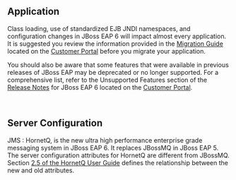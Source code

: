 Application
-----------

Class loading, use of standardized EJB JNDI namespaces, and configuration changes in JBoss EAP 6 will impact almost every application. It is suggested you review the information provided in the [Migration Guide](https://access.redhat.com/site/documentation/en-US/JBoss_Enterprise_Application_Platform/6.1/html-single/Migration_Guide/index.html) located on the [Customer Portal](https://access.redhat.com/site/documentation/JBoss_Enterprise_Application_Platform/) before you migrate your application.  

You should also be aware that some features that were available in previous releases of JBoss EAP may be deprecated or no longer supported. For a comprehensive list, refer to the Unsupported Features section of the [Release Notes](https://access.redhat.com/site/documentation/en-US/JBoss_Enterprise_Application_Platform/6.2/html-single/6.2.0_Release_Notes/index.html#idm86029952) for JBoss EAP 6 located on the [Customer Portal](https://access.redhat.com/site/documentation/JBoss_Enterprise_Application_Platform/).

<br/>

Server Configuration
--------------------

JMS
: HornetQ, is the new ultra high performance enterprise grade messaging system in JBoss EAP 6.  It replaces JBossMQ in JBoss EAP 5.  The server configuration attributes for HornetQ are different from JBossMQ.  Section [2.5 of the HornetQ User Guide](https://access.redhat.com/site/documentation/en-US/JBoss_Enterprise_Application_Platform/5/html-single/HornetQ_User_Guide/index.html#idm56911320) defines the relationship between the new and old attributes.


